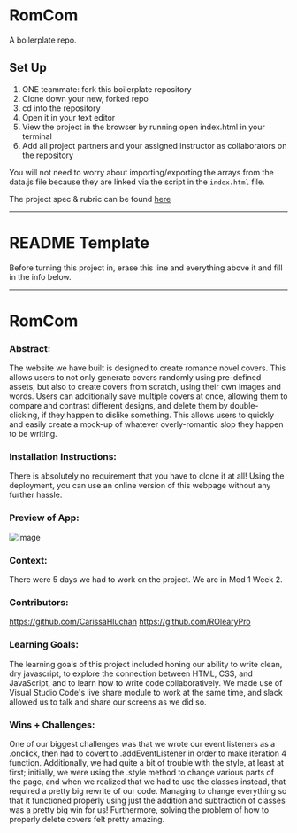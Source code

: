 # RomCom

A boilerplate repo. 

## Set Up
1. ONE teammate: fork this boilerplate repository 
2. Clone down your new, forked repo
3. cd into the repository
4. Open it in your text editor
5. View the project in the browser by running open index.html in your terminal
6. Add all project partners and your assigned instructor as collaborators on the repository

You will not need to worry about importing/exporting the arrays from the data.js file because they are linked via the script in the `index.html` file.  

The project spec & rubric can be found [here](https://frontend.turing.io/projects/module-1/romcom-pair.html)

______________________________________________________  
# README Template  
Before turning this project in, erase this line and everything above it and fill in the info below.  
______________________________________________________  

# RomCom  

### Abstract:
[//]: <> (Briefly describe what you built and its features. What problem is the app solving? How does this application solve that problem?)
The website we have built is designed to create romance novel covers. This allows users to not only generate covers randomly using pre-defined assets, but also to create covers from scratch, using their own images and words. Users can additionally save multiple covers at once, allowing them to compare and contrast different designs, and delete them by double-clicking, if they happen to dislike something. This allows users to quickly and easily create a mock-up of whatever overly-romantic slop they happen to be writing. 

### Installation Instructions:
[//]: <> (What steps does a person have to take to get your app cloned down and running?)
There is absolutely no requirement that you have to clone it at all! Using the deployment, you can use an online version of this webpage without any further hassle.

### Preview of App:
[//]: <> (Provide ONE gif or screenshot of your application - choose the "coolest" piece of functionality to show off.)
![image](https://github.com/ROlearyPro/romcom-With-Carissa/assets/167711083/0fc2c51a-987c-41fa-b2ae-367db4df5e86)

### Context:
[//]: <> (Give some context for the project here. How long did you have to work on it? How far into the Turing program are you?)
There were 5 days we had to work on the project. We are in Mod 1 Week 2.

### Contributors:
[//]: <> (Who worked on this application? Link to their GitHubs.)
https://github.com/CarissaHluchan https://github.com/ROlearyPro

### Learning Goals:
[//]: <> (What were the learning goals of this project? What tech did you work with?)
The learning goals of this project included honing our ability to write clean, dry javascript, to explore the connection between HTML, CSS, and JavaScript, and to learn how to write code collaboratively. We made use of Visual Studio Code's live share module to work at the same time, and slack allowed us to talk and share our screens as we did so.

### Wins + Challenges:
[//]: <> (What are 2-3 wins you have from this project? What were some challenges you faced - and how did you get over them?)

One of our biggest challenges was that we wrote our event listeners as a .onclick, then had to covert to .addEventListener in order to make iteration 4 function. Additionally, we had quite a bit of trouble with the style, at least at first; initially, we were using the .style method to change various parts of the page, and when we realized that we had to use the classes instead, that required a pretty big rewrite of our code. Managing to change everything so that it functioned properly using just the addition and subtraction of classes was a pretty big win for us! Furthermore, solving the problem of how to properly delete covers felt pretty amazing.

